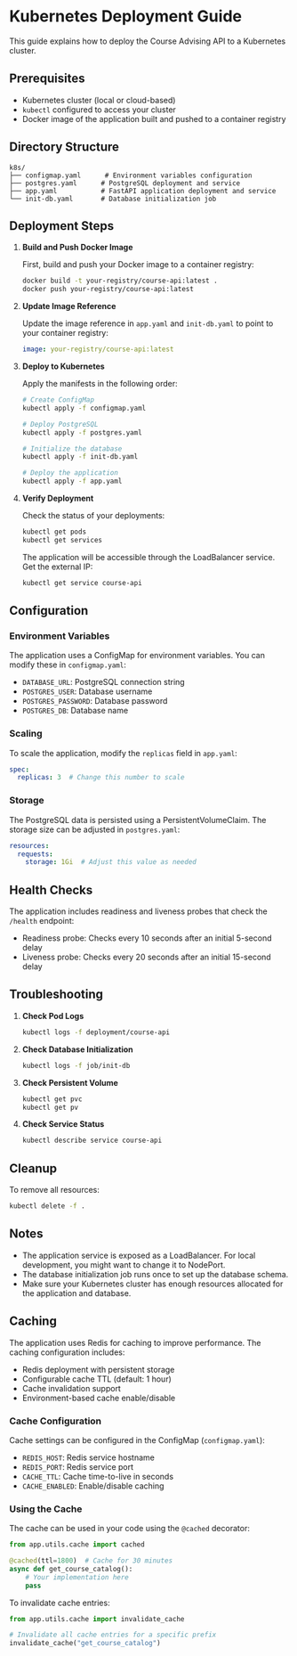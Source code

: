 # Kubernetes Deployment Guide

This guide explains how to deploy the Course Advising API to a Kubernetes cluster.

## Prerequisites

- Kubernetes cluster (local or cloud-based)
- `kubectl` configured to access your cluster
- Docker image of the application built and pushed to a container registry

## Directory Structure

```
k8s/
├── configmap.yaml      # Environment variables configuration
├── postgres.yaml      # PostgreSQL deployment and service
├── app.yaml           # FastAPI application deployment and service
└── init-db.yaml       # Database initialization job
```

## Deployment Steps

1. **Build and Push Docker Image**

   First, build and push your Docker image to a container registry:
   ```bash
   docker build -t your-registry/course-api:latest .
   docker push your-registry/course-api:latest
   ```

2. **Update Image Reference**

   Update the image reference in `app.yaml` and `init-db.yaml` to point to your container registry:
   ```yaml
   image: your-registry/course-api:latest
   ```

3. **Deploy to Kubernetes**

   Apply the manifests in the following order:
   ```bash
   # Create ConfigMap
   kubectl apply -f configmap.yaml

   # Deploy PostgreSQL
   kubectl apply -f postgres.yaml

   # Initialize the database
   kubectl apply -f init-db.yaml

   # Deploy the application
   kubectl apply -f app.yaml
   ```

4. **Verify Deployment**

   Check the status of your deployments:
   ```bash
   kubectl get pods
   kubectl get services
   ```

   The application will be accessible through the LoadBalancer service. Get the external IP:
   ```bash
   kubectl get service course-api
   ```

## Configuration

### Environment Variables

The application uses a ConfigMap for environment variables. You can modify these in `configmap.yaml`:

- `DATABASE_URL`: PostgreSQL connection string
- `POSTGRES_USER`: Database username
- `POSTGRES_PASSWORD`: Database password
- `POSTGRES_DB`: Database name

### Scaling

To scale the application, modify the `replicas` field in `app.yaml`:
```yaml
spec:
  replicas: 3  # Change this number to scale
```

### Storage

The PostgreSQL data is persisted using a PersistentVolumeClaim. The storage size can be adjusted in `postgres.yaml`:
```yaml
resources:
  requests:
    storage: 1Gi  # Adjust this value as needed
```

## Health Checks

The application includes readiness and liveness probes that check the `/health` endpoint:
- Readiness probe: Checks every 10 seconds after an initial 5-second delay
- Liveness probe: Checks every 20 seconds after an initial 15-second delay

## Troubleshooting

1. **Check Pod Logs**
   ```bash
   kubectl logs -f deployment/course-api
   ```

2. **Check Database Initialization**
   ```bash
   kubectl logs -f job/init-db
   ```

3. **Check Persistent Volume**
   ```bash
   kubectl get pvc
   kubectl get pv
   ```

4. **Check Service Status**
   ```bash
   kubectl describe service course-api
   ```

## Cleanup

To remove all resources:
```bash
kubectl delete -f .
```

## Notes

- The application service is exposed as a LoadBalancer. For local development, you might want to change it to NodePort.
- The database initialization job runs once to set up the database schema.
- Make sure your Kubernetes cluster has enough resources allocated for the application and database.

## Caching

The application uses Redis for caching to improve performance. The caching configuration includes:

- Redis deployment with persistent storage
- Configurable cache TTL (default: 1 hour)
- Cache invalidation support
- Environment-based cache enable/disable

### Cache Configuration

Cache settings can be configured in the ConfigMap (`configmap.yaml`):

- `REDIS_HOST`: Redis service hostname
- `REDIS_PORT`: Redis service port
- `CACHE_TTL`: Cache time-to-live in seconds
- `CACHE_ENABLED`: Enable/disable caching

### Using the Cache

The cache can be used in your code using the `@cached` decorator:

```python
from app.utils.cache import cached

@cached(ttl=1800)  # Cache for 30 minutes
async def get_course_catalog():
    # Your implementation here
    pass
```

To invalidate cache entries:
```python
from app.utils.cache import invalidate_cache

# Invalidate all cache entries for a specific prefix
invalidate_cache("get_course_catalog")
``` 